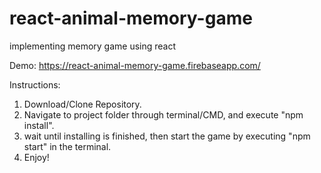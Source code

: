 # react-animal-memory-game
implementing memory game using react

Demo: https://react-animal-memory-game.firebaseapp.com/

Instructions:
1. Download/Clone Repository.
2. Navigate to project folder through terminal/CMD, and execute "npm install".
3. wait until installing is finished, then start the game by executing "npm start" in the terminal.
4. Enjoy!
